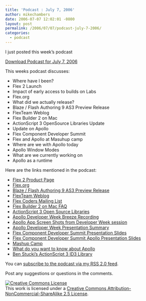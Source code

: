 ```yaml
---
title: 'Podcast : July 7, 2006'
author: mikechambers
date: 2006-07-07 12:02:01 -0800
layout: post
permalink: /2006/07/07/podcast-july-7-2006/
categories:
  - podcast
---
```



I just posted this week&#8217;s podcast 

[Download Podcast for July 7, 2006][1] 

This weeks podcast discusses: 

<!--more-->

*   Where have I been?
*   Flex 2 Launch
*   Impact of early access to builds on Labs
*   Flex.org
*   What did we actually release?
*   Blaze / Flash Authoring 9 AS3 Preview Release
*   FlexTeam Weblog
*   Flex Builder 2 on Mac
*   ActionScript 3 OpenSource Libraries Update
*   Update on Apollo
*   Flex Component Developer Summit
*   Flex and Apollo at Masuhup camp
*   Where are we with Apollo today
*   Apollo Window Modes
*   What are we currently working on
*   Apollo as a runtime

Here are the links mentioned in the podcast: 

*   [Flex 2 Product Page][2]
*   [Flex.org][3]
*   [Blaze / Flash Authoring 9 AS3 Preview Release][4]
*   [FlexTeam Weblog][5]
*   [Flex Coders Mailing List][6]
*   [Flex Builder 2 on Mac FAQ][7]
*   [ActionScript 3 Open Source Libraries][8]
*   [Apollo Developer Week Breeze Recording][9]
*   [Apollo App Screen Shots from Developer Week session][10]
*   [Apollo Developer Week Presentation Summary][11]
*   [Flex Component Developer Summit Presentation Slides][12]
*   [Flex Component Developer Summit Apollo Presentation Slides][13]
*   [Mashup Camp][14]
*   [What do you want to know about Apollo][15]
*   [Ben Stucki&#8217;s ActionScript 3 ID3 Library][16]

You can [subscribe to the podcast via my RSS 2.0 feed][17].

Post any suggestions or questions in the comments.

<!-- Creative Commons License -->

  
<a rel="license" href="http://creativecommons.org/licenses/by-nc-sa/2.5/"><img alt="Creative Commons License" border="0" src="http://creativecommons.org/images/public/somerights20.gif" /></a>  
This work is licensed under a <a rel="license" href="http://creativecommons.org/licenses/by-nc-sa/2.5/">Creative Commons Attribution-NonCommercial-ShareAlike 2.5 License</a>.  
<!-- /Creative Commons License -->

 [1]: http://weblogs.macromedia.com/mesh/files/podcasts/07-07-06_mike_chambers.mp3
 [2]: http://www.adobe.com/products/flex/
 [3]: http://www.flex.org
 [4]: http://labs.adobe.com/technologies/flash9as3preview/
 [5]: http://weblogs.macromedia.com/flexteam/
 [6]: http://groups.yahoo.com/group/flexcoders/
 [7]: http://weblogs.macromedia.com/flexteam/archives/2006/06/flex_builder_on.cfm
 [8]: http://labs.adobe.com/wiki/index.php/ActionScript_3:resources:apis:libraries
 [9]: http://seminars.breezecentral.com/p65594978/
 [10]: http://www.digitalbackcountry.com/index.cfm/2006/6/13/I-Have-Seen-Apollo-and-it-is-Awesome
 [11]: http://weblogs.macromedia.com/mc/archives/2006/06/oh_apollo_techn.cfm
 [12]: http://www.onflex.org/ted/2006/07/adobe-component-developer-summit.php
 [13]: http://www.onflex.org/ted/2006/07/adobe-component-developer-summit_07.php
 [14]: http://www.mashupcamp.com/
 [15]: http://weblogs.macromedia.com/mesh/archives/2006/07/what_do_you_wan_3.html
 [16]: http://blog.benstucki.net/?id=24
 [17]: /mesh/index.xml